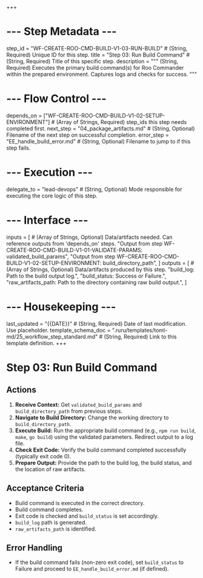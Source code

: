 +++
# --- Step Metadata ---
step_id = "WF-CREATE-ROO-CMD-BUILD-V1-03-RUN-BUILD" # (String, Required) Unique ID for this step.
title = "Step 03: Run Build Command" # (String, Required) Title of this specific step.
description = """
(String, Required) Executes the primary build command(s) for Roo Commander
within the prepared environment. Captures logs and checks for success.
"""

# --- Flow Control ---
depends_on = ["WF-CREATE-ROO-CMD-BUILD-V1-02-SETUP-ENVIRONMENT"] # (Array of Strings, Required) step_ids this step needs completed first.
next_step = "04_package_artifacts.md" # (String, Optional) Filename of the next step on successful completion.
error_step = "EE_handle_build_error.md" # (String, Optional) Filename to jump to if this step fails.

# --- Execution ---
delegate_to = "lead-devops" # (String, Optional) Mode responsible for executing the core logic of this step.

# --- Interface ---
inputs = [ # (Array of Strings, Optional) Data/artifacts needed. Can reference outputs from 'depends_on' steps.
    "Output from step WF-CREATE-ROO-CMD-BUILD-V1-01-VALIDATE-PARAMS: validated_build_params",
    "Output from step WF-CREATE-ROO-CMD-BUILD-V1-02-SETUP-ENVIRONMENT: build_directory_path",
]
outputs = [ # (Array of Strings, Optional) Data/artifacts produced by this step.
    "build_log: Path to the build output log.",
    "build_status: Success or Failure.",
    "raw_artifacts_path: Path to the directory containing raw build output.",
]

# --- Housekeeping ---
last_updated = "{{DATE}}" # (String, Required) Date of last modification. Use placeholder.
template_schema_doc = ".ruru/templates/toml-md/25_workflow_step_standard.md" # (String, Required) Link to this template definition.
+++

# Step 03: Run Build Command

## Actions

1.  **Receive Context:** Get `validated_build_params` and `build_directory_path` from previous steps.
2.  **Navigate to Build Directory:** Change the working directory to `build_directory_path`.
3.  **Execute Build:** Run the appropriate build command (e.g., `npm run build`, `make`, `go build`) using the validated parameters. Redirect output to a log file.
4.  **Check Exit Code:** Verify the build command completed successfully (typically exit code 0).
5.  **Prepare Output:** Provide the path to the build log, the build status, and the location of raw artifacts.

## Acceptance Criteria

*   Build command is executed in the correct directory.
*   Build command completes.
*   Exit code is checked and `build_status` is set accordingly.
*   `build_log` path is generated.
*   `raw_artifacts_path` is identified.

## Error Handling

*   If the build command fails (non-zero exit code), set `build_status` to Failure and proceed to `EE_handle_build_error.md` (if defined).